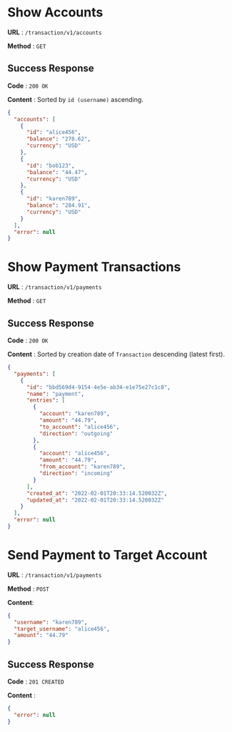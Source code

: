 # Show Accounts

**URL** : `/transaction/v1/accounts`

**Method** : `GET`

## Success Response

**Code** : `200 OK`

**Content** : Sorted by `id (username)` ascending.

```json
{
  "accounts": [
    {
      "id": "alice456",
      "balance": "270.62",
      "currency": "USD"
    },
    {
      "id": "bob123",
      "balance": "44.47",
      "currency": "USD"
    },
    {
      "id": "karen789",
      "balance": "284.91",
      "currency": "USD"
    }
  ],
  "error": null
}
```

# Show Payment Transactions

**URL** : `/transaction/v1/payments`

**Method** : `GET`

## Success Response

**Code** : `200 OK`

**Content** : Sorted by creation date of `Transaction` descending (latest first).

```json
{
  "payments": [
    {
      "id": "bbd569d4-9154-4e5e-ab34-e1e75e27c1c8",
      "name": "payment",
      "entries": [
        {
          "account": "karen789",
          "amount": "44.79",
          "to_account": "alice456",
          "direction": "outgoing"
        },
        {
          "account": "alice456",
          "amount": "44.79",
          "from_account": "karen789",
          "direction": "incoming"
        }
      ],
      "created_at": "2022-02-01T20:33:14.520032Z",
      "updated_at": "2022-02-01T20:33:14.520032Z"
    }
  ],
  "error": null
}
```

# Send Payment to Target Account

**URL** : `/transaction/v1/payments`

**Method** : `POST`

**Content**:
```json
{
  "username": "karen789",
  "target_username": "alice456",
  "amount": "44.79"
}
```

## Success Response

**Code** : `201 CREATED`

**Content** :

```json
{
  "error": null
}
```